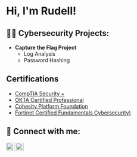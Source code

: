 <h1>Hi, I'm Rudell! </h1>

<h2>👨‍💻 Cybersecurity Projects:</h2>

- <b>Capture the Flag Project</b>
  - Log Analysis
  - Password Hashing

<h2>Certifications</h2>

- [CompTIA Security +](https://www.credly.com/earner/earned/badge/b920aa90-b994-4163-86a7-367a024a24fd)
- [OKTA Certified Professional](https://www.credly.com/earner/earned/badge/e14bc067-5882-4e86-8107-cacf00452b83)
- [Cohesity Platform Foundation](https://www.credly.com/earner/earned/badge/355d5434-beeb-4781-8507-9e2323832417)
- [Fortinet Certified Fundamentals Cybersecurity)](https://www.credly.com/earner/earned/badge/1b483647-aa69-42f6-97e6-080ca51a47d7)


<h2> 🤳 Connect with me:</h2>

[<img align="left" alt="JoshMadakor | YouTube" width="22px" src="https://cdn.jsdelivr.net/npm/simple-icons@v3/icons/youtube.svg" />][Hostinger]
[<img align="left" alt="JoshMadakor | LinkedIn" width="22px" src="https://cdn.jsdelivr.net/npm/simple-icons@v3/icons/linkedin.svg" />][linkedin]


[Hostinger]: https://rudelldaniel.com/
[linkedin]: https://www.linkedin.com/in/rudell-daniel-463bb0262/

<!--
**joshmadakor1/joshmadakor1** is a ✨ _special_ ✨ repository because its `README.md` (this file) appears on your GitHub profile.

Here are some ideas to get you started:

- 🔭 I’m currently working on ...
- 🌱 I’m currently learning ...
- 👯 I’m looking to collaborate on ...
- 🤔 I’m looking for help with ...
- 💬 Ask me about ...
- 📫 How to reach me: ...
- 😄 Pronouns: ...
- ⚡ Fun fact: ...
-->
